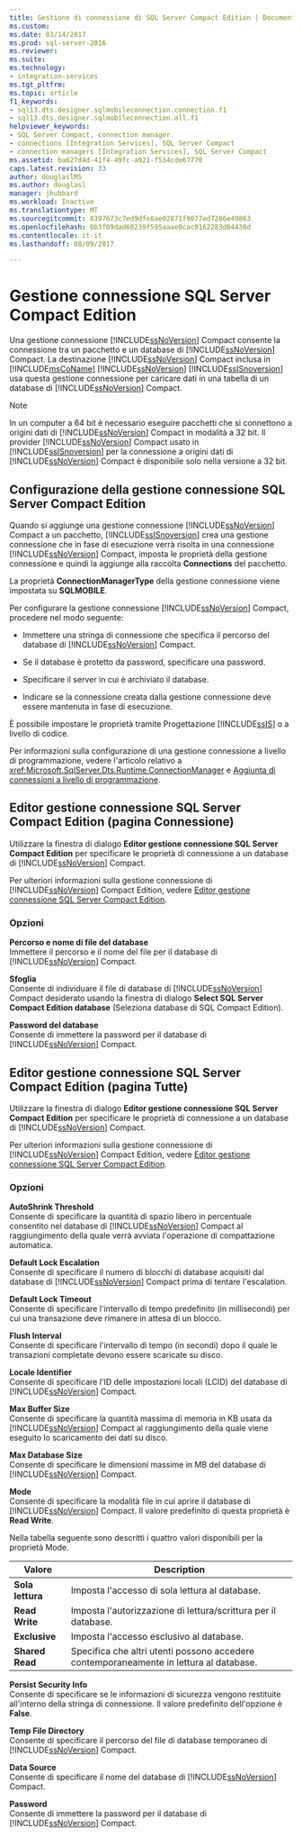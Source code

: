 ```yaml
---
title: Gestione di connessione di SQL Server Compact Edition | Documenti Microsoft
ms.custom: 
ms.date: 03/14/2017
ms.prod: sql-server-2016
ms.reviewer: 
ms.suite: 
ms.technology:
- integration-services
ms.tgt_pltfrm: 
ms.topic: article
f1_keywords:
- sql13.dts.designer.sqlmobileconnection.connection.f1
- sql13.dts.designer.sqlmobileconnection.all.f1
helpviewer_keywords:
- SQL Server Compact, connection manager
- connections [Integration Services], SQL Server Compact
- connection managers [Integration Services], SQL Server Compact
ms.assetid: ba627d4d-41f4-49fc-a921-f534cde67770
caps.latest.revision: 33
author: douglaslMS
ms.author: douglasl
manager: jhubbard
ms.workload: Inactive
ms.translationtype: MT
ms.sourcegitcommit: 8397673c7ed9dfe8ae02871f9077ed7286e49863
ms.openlocfilehash: 6b3f09dad60239f595aaae0cac0162283d84430d
ms.contentlocale: it-it
ms.lasthandoff: 08/09/2017

---
```

# <a name="sql-server-compact-edition-connection-manager"></a>Gestione connessione SQL Server Compact Edition
  Una gestione connessione [!INCLUDE[ssNoVersion](../../includes/ssnoversion-md.md)] Compact consente la connessione tra un pacchetto e un database di [!INCLUDE[ssNoVersion](../../includes/ssnoversion-md.md)] Compact. La destinazione [!INCLUDE[ssNoVersion](../../includes/ssnoversion-md.md)] Compact inclusa in [!INCLUDE[msCoName](../../includes/msconame-md.md)] [!INCLUDE[ssNoVersion](../../includes/ssnoversion-md.md)] [!INCLUDE[ssISnoversion](../../includes/ssisnoversion-md.md)] usa questa gestione connessione per caricare dati in una tabella di un database di [!INCLUDE[ssNoVersion](../../includes/ssnoversion-md.md)] Compact.  
  
> [!NOTE]  
>  In un computer a 64 bit è necessario eseguire pacchetti che si connettono a origini dati di [!INCLUDE[ssNoVersion](../../includes/ssnoversion-md.md)] Compact in modalità a 32 bit. Il provider [!INCLUDE[ssNoVersion](../../includes/ssnoversion-md.md)] Compact usato in [!INCLUDE[ssISnoversion](../../includes/ssisnoversion-md.md)] per la connessione a origini dati di [!INCLUDE[ssNoVersion](../../includes/ssnoversion-md.md)] Compact è disponibile solo nella versione a 32 bit.  
  
## <a name="configuration-the-sql-server-compact-edition-connection-manager"></a>Configurazione della gestione connessione SQL Server Compact Edition  
 Quando si aggiunge una gestione connessione [!INCLUDE[ssNoVersion](../../includes/ssnoversion-md.md)] Compact a un pacchetto, [!INCLUDE[ssISnoversion](../../includes/ssisnoversion-md.md)] crea una gestione connessione che in fase di esecuzione verrà risolta in una connessione [!INCLUDE[ssNoVersion](../../includes/ssnoversion-md.md)] Compact, imposta le proprietà della gestione connessione e quindi la aggiunge alla raccolta **Connections** del pacchetto.  
  
 La proprietà **ConnectionManagerType** della gestione connessione viene impostata su **SQLMOBILE**.  
  
 Per configurare la gestione connessione [!INCLUDE[ssNoVersion](../../includes/ssnoversion-md.md)] Compact, procedere nel modo seguente:  
  
-   Immettere una stringa di connessione che specifica il percorso del database di [!INCLUDE[ssNoVersion](../../includes/ssnoversion-md.md)] Compact.  
  
-   Se il database è protetto da password, specificare una password.  
  
-   Specificare il server in cui è archiviato il database.  
  
-   Indicare se la connessione creata dalla gestione connessione deve essere mantenuta in fase di esecuzione.  
  
 È possibile impostare le proprietà tramite Progettazione [!INCLUDE[ssIS](../../includes/ssis-md.md)] o a livello di codice.  
  
 Per informazioni sulla configurazione di una gestione connessione a livello di programmazione, vedere l'articolo relativo a <xref:Microsoft.SqlServer.Dts.Runtime.ConnectionManager> e [Aggiunta di connessioni a livello di programmazione](../../integration-services/building-packages-programmatically/adding-connections-programmatically.md).  
  
## <a name="sql-server-compact-edition-connection-manager-editor-connection-page"></a>Editor gestione connessione SQL Server Compact Edition (pagina Connessione)
  Utilizzare la finestra di dialogo **Editor gestione connessione SQL Server Compact Edition** per specificare le proprietà di connessione a un database di [!INCLUDE[ssNoVersion](../../includes/ssnoversion-md.md)] Compact.  
  
 Per ulteriori informazioni sulla gestione connessione di [!INCLUDE[ssNoVersion](../../includes/ssnoversion-md.md)] Compact Edition, vedere [Editor gestione connessione SQL Server Compact Edition](../../integration-services/connection-manager/sql-server-compact-edition-connection-manager.md).  
  
### <a name="options"></a>Opzioni  
 **Percorso e nome di file del database**  
 Immettere il percorso e il nome del file per il database di [!INCLUDE[ssNoVersion](../../includes/ssnoversion-md.md)] Compact.  
  
 **Sfoglia**  
 Consente di individuare il file di database di [!INCLUDE[ssNoVersion](../../includes/ssnoversion-md.md)] Compact desiderato usando la finestra di dialogo **Select SQL Server Compact Edition database** (Seleziona database di SQL Compact Edition).  
  
 **Password del database**  
 Consente di immettere la password per il database di [!INCLUDE[ssNoVersion](../../includes/ssnoversion-md.md)] Compact.  
  
## <a name="sql-server-compact-edition-connection-manager-editor-all-page"></a>Editor gestione connessione SQL Server Compact Edition (pagina Tutte)
  Utilizzare la finestra di dialogo **Editor gestione connessione SQL Server Compact Edition** per specificare le proprietà di connessione a un database di [!INCLUDE[ssNoVersion](../../includes/ssnoversion-md.md)] Compact.  
  
 Per ulteriori informazioni sulla gestione connessione di [!INCLUDE[ssNoVersion](../../includes/ssnoversion-md.md)] Compact Edition, vedere [Editor gestione connessione SQL Server Compact Edition](../../integration-services/connection-manager/sql-server-compact-edition-connection-manager.md).  
  
### <a name="options"></a>Opzioni  
 **AutoShrink Threshold**  
 Consente di specificare la quantità di spazio libero in percentuale consentito nel database di [!INCLUDE[ssNoVersion](../../includes/ssnoversion-md.md)] Compact al raggiungimento della quale verrà avviata l'operazione di compattazione automatica.  
  
 **Default Lock Escalation**  
 Consente di specificare il numero di blocchi di database acquisiti dal database di [!INCLUDE[ssNoVersion](../../includes/ssnoversion-md.md)] Compact prima di tentare l'escalation.  
  
 **Default Lock Timeout**  
 Consente di specificare l'intervallo di tempo predefinito (in millisecondi) per cui una transazione deve rimanere in attesa di un blocco.  
  
 **Flush Interval**  
 Consente di specificare l'intervallo di tempo (in secondi) dopo il quale le transazioni completate devono essere scaricate su disco.  
  
 **Locale Identifier**  
 Consente di specificare l'ID delle impostazioni locali (LCID) del database di [!INCLUDE[ssNoVersion](../../includes/ssnoversion-md.md)] Compact.  
  
 **Max Buffer Size**  
 Consente di specificare la quantità massima di memoria in KB usata da [!INCLUDE[ssNoVersion](../../includes/ssnoversion-md.md)] Compact al raggiungimento della quale viene eseguito lo scaricamento dei dati su disco.  
  
 **Max Database Size**  
 Consente di specificare le dimensioni massime in MB del database di [!INCLUDE[ssNoVersion](../../includes/ssnoversion-md.md)] Compact.  
  
 **Mode**  
 Consente di specificare la modalità file in cui aprire il database di [!INCLUDE[ssNoVersion](../../includes/ssnoversion-md.md)] Compact. Il valore predefinito di questa proprietà è **Read Write**.  
  
 Nella tabella seguente sono descritti i quattro valori disponibili per la proprietà Mode.  
  
|Valore|Description|  
|-----------|-----------------|  
|**Sola lettura**|Imposta l'accesso di sola lettura al database.|  
|**Read Write**|Imposta l'autorizzazione di lettura/scrittura per il database.|  
|**Exclusive**|Imposta l'accesso esclusivo al database.|  
|**Shared Read**|Specifica che altri utenti possono accedere contemporaneamente in lettura al database.|  
  
 **Persist Security Info**  
 Consente di specificare se le informazioni di sicurezza vengono restituite all'interno della stringa di connessione. Il valore predefinito dell'opzione è **False**.  
  
 **Temp File Directory**  
 Consente di specificare il percorso del file di database temporaneo di [!INCLUDE[ssNoVersion](../../includes/ssnoversion-md.md)] Compact.  
  
 **Data Source**  
 Consente di specificare il nome del database di [!INCLUDE[ssNoVersion](../../includes/ssnoversion-md.md)] Compact.  
  
 **Password**  
 Consente di immettere la password per il database di [!INCLUDE[ssNoVersion](../../includes/ssnoversion-md.md)] Compact.  
  

